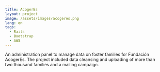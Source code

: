 ```yaml
---
title: AcogerEs
layout: project
image: /assets/images/acogeres.png
lang: en
tags:
  - Rails
  - Bootstrap
  - AWS
---
```

An administration panel to manage data on foster families for Fundación AcogerEs. The project included data cleansing and uploading of more than two thousand families and a mailing campaign.


